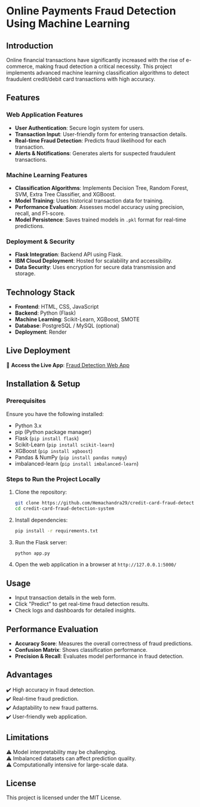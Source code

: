 
# **Online Payments Fraud Detection Using Machine Learning**  

## **Introduction**  
Online financial transactions have significantly increased with the rise of e-commerce, making fraud detection a critical necessity. This project implements advanced machine learning classification algorithms to detect fraudulent credit/debit card transactions with high accuracy.  

## **Features**  
### **Web Application Features**  
- **User Authentication**: Secure login system for users.  
- **Transaction Input**: User-friendly form for entering transaction details.  
- **Real-time Fraud Detection**: Predicts fraud likelihood for each transaction.  
- **Alerts & Notifications**: Generates alerts for suspected fraudulent transactions.  

### **Machine Learning Features**  
- **Classification Algorithms**: Implements Decision Tree, Random Forest, SVM, Extra Tree Classifier, and XGBoost.  
- **Model Training**: Uses historical transaction data for training.  
- **Performance Evaluation**: Assesses model accuracy using precision, recall, and F1-score.  
- **Model Persistence**: Saves trained models in `.pkl` format for real-time predictions.  

### **Deployment & Security**  
- **Flask Integration**: Backend API using Flask.  
- **IBM Cloud Deployment**: Hosted for scalability and accessibility.  
- **Data Security**: Uses encryption for secure data transmission and storage.  

## **Technology Stack**  
- **Frontend**: HTML, CSS, JavaScript  
- **Backend**: Python (Flask)  
- **Machine Learning**: Scikit-Learn, XGBoost, SMOTE  
- **Database**: PostgreSQL / MySQL (optional)  
- **Deployment**: Render  

## **Live Deployment**  
🔗 **Access the Live App**: [Fraud Detection Web App](https://frauddetection-flask.onrender.com/)  

## **Installation & Setup**  
### **Prerequisites**  
Ensure you have the following installed:  
- Python 3.x  
- pip (Python package manager)  
- Flask (`pip install flask`)  
- Scikit-Learn (`pip install scikit-learn`)  
- XGBoost (`pip install xgboost`)  
- Pandas & NumPy (`pip install pandas numpy`)  
- imbalanced-learn (`pip install imbalanced-learn`)  

### **Steps to Run the Project Locally**  
1. Clone the repository:  
   ```bash
   git clone https://github.com/Hemachandra29/credit-card-fraud-detection-system.git
   cd credit-card-fraud-detection-system
   ```  
2. Install dependencies:  
   ```bash
   pip install -r requirements.txt
   ```  
3. Run the Flask server:  
   ```bash
   python app.py
   ```  
4. Open the web application in a browser at `http://127.0.0.1:5000/`  

## **Usage**  
- Input transaction details in the web form.  
- Click "Predict" to get real-time fraud detection results.  
- Check logs and dashboards for detailed insights.  

## **Performance Evaluation**  
- **Accuracy Score**: Measures the overall correctness of fraud predictions.  
- **Confusion Matrix**: Shows classification performance.  
- **Precision & Recall**: Evaluates model performance in fraud detection.  

## **Advantages**  
✔️ High accuracy in fraud detection.  
✔️ Real-time fraud prediction.  
✔️ Adaptability to new fraud patterns.  
✔️ User-friendly web application.  

## **Limitations**  
⚠️ Model interpretability may be challenging.  
⚠️ Imbalanced datasets can affect prediction quality.  
⚠️ Computationally intensive for large-scale data.  

## **License**  
This project is licensed under the MIT License.  
